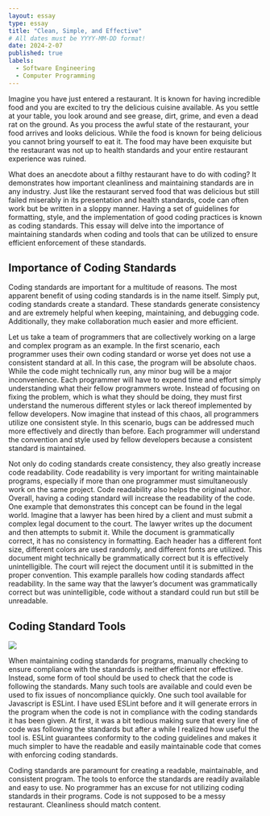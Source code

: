 ```yaml
---
layout: essay
type: essay
title: "Clean, Simple, and Effective"
# All dates must be YYYY-MM-DD format!
date: 2024-2-07
published: true
labels:
  - Software Engineering
  - Computer Programming
---
```



Imagine you have just entered a restaurant. It is known for having incredible food and you are excited to try the delicious cuisine available. As you settle at your table, you look around and see grease, dirt, grime, and even a dead rat on the ground. As you process the awful state of the restaurant, your food arrives and looks delicious. While the food is known for being delicious you cannot bring yourself to eat it. The food may have been exquisite but the restaurant was not up to health standards and your entire restaurant experience was ruined.

What does an anecdote about a filthy restaurant have to do with coding? It demonstrates how important cleanliness and maintaining standards are in any industry. Just like the restaurant served food that was delicious but still failed miserably in its presentation and health standards, code can often work but be written in a sloppy manner. Having a set of guidelines for formatting, style, and the implementation of good coding practices is known as coding standards. This essay will delve into the importance of maintaining standards when coding and tools that can be utilized to ensure efficient enforcement of these standards. 


<h2>Importance of Coding Standards</h2>

Coding standards are important for a multitude of reasons. The most apparent benefit of using coding standards is in the name itself. Simply put, coding standards create a standard. These standards generate consistency and are extremely helpful when keeping, maintaining, and debugging code. Additionally, they make collaboration much easier and more efficient. 

Let us take a team of programmers that are collectively working on a large and complex program as an example. In the first scenario, each programmer uses their own coding standard or worse yet does not use a consistent standard at all. In this case, the program will be absolute chaos. While the code might technically run, any minor bug will be a major inconvenience. Each programmer will have to expend time and effort simply understanding what their fellow programmers wrote. Instead of focusing on fixing the problem, which is what they should be doing, they must first understand the numerous different styles or lack thereof implemented by fellow developers. Now imagine that instead of this chaos, all programmers utilize one consistent style. In this scenario, bugs can be addressed much more effectively and directly than before. Each programmer will understand the convention and style used by fellow developers because a consistent standard is maintained.

Not only do coding standards create consistency, they also greatly increase code readability. Code readability is very important for writing maintainable programs, especially if more than one programmer must simultaneously work on the same project. Code readability also helps the original author. Overall, having a coding standard will increase the readability of the code. One example that demonstrates this concept can be found in the legal world. Imagine that a lawyer has been hired by a client and must submit a complex legal document to the court. The lawyer writes up the document and then attempts to submit it. While the document is grammatically correct, it has no consistency in formatting. Each header has a different font size, different colors are used randomly, and different fonts are utilized. This document might technically be grammatically correct but it is effectively unintelligible. The court will reject the document until it is submitted in the proper convention. This example parallels how coding standards affect readability. In the same way that the lawyer’s document was grammatically correct but was unintelligible, code without a standard could run but still be unreadable.


<h2>Coding Standard Tools</h2>

<img class="img-fluid" src="../img/ESLint.png">

When maintaining coding standards for programs, manually checking to ensure compliance with the standards is neither efficient nor effective. Instead, some form of tool should be used to check that the code is following the standards. Many such tools are available and could even be used to fix issues of noncompliance quickly. One such tool available for Javascript is ESLint. I have used ESLint before and it will generate errors in the program when the code is not in compliance with the coding standards it has been given. At first, it was a bit tedious making sure that every line of code was following the standards but after a while I realized how useful the tool is. ESLint guarantees conformity to the coding guidelines and makes it much simpler to have the readable and easily maintainable code that comes with enforcing coding standards.

Coding standards are paramount for creating a readable, maintainable, and consistent program. The tools to enforce the standards are readily available and easy to use. No programmer has an excuse for not utilizing coding standards in their programs. Code is not supposed to be a messy restaurant. Cleanliness should match content.



